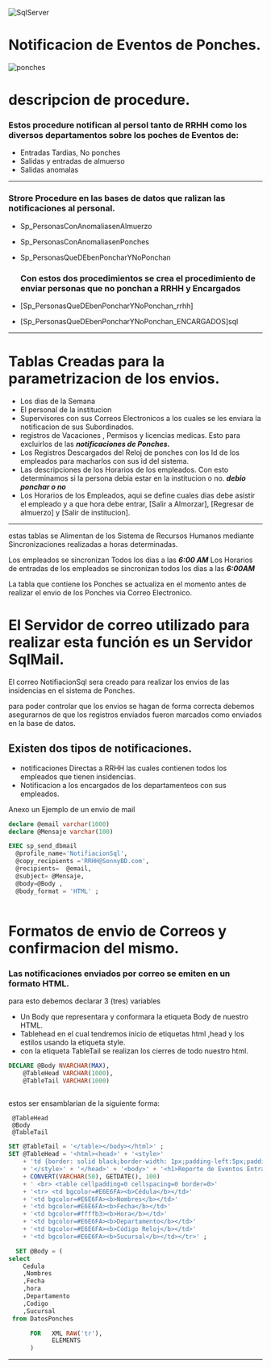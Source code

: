 

![SqlServer](https://cdn.freebiesupply.com/logos/thumbs/2x/microsoft-sql-server-logo.png)

# Notificacion de Eventos de Ponches.

![ponches](https://ponchar.com/wp-content/uploads/2012/09/ponchador-para-el-control-de-asistencia.jpg)

# descripcion de procedure.
### Estos procedure notifican al persol tanto de RRHH como los diversos departamentos sobre los poches de Eventos de:
- Entradas Tardias, No ponches 
-  Salidas y entradas de almuerso 
-  Salidas anomalas
-----
### Strore Procedure en las bases de datos que ralizan las notificaciones al personal.





- Sp_PersonasConAnomaliasenAlmuerzo
- Sp_PersonasConAnomaliasenPonches
- Sp_PersonasQueDEbenPoncharYNoPonchan


  ### Con estos dos procedimientos se crea el procedimiento de enviar personas que no ponchan a RRHH y Encargados 
 - [Sp_PersonasQueDEbenPoncharYNoPonchan_rrhh]
 - [Sp_PersonasQueDEbenPoncharYNoPonchan_ENCARGADOS]sql

--------

# Tablas Creadas para la parametrizacion de los envios.

- Los dias de la Semana
- El personal de la institucion
- Supervisores con sus Correos Electronicos a los cuales se les enviara la notificacion de sus Subordinados.
- registros de Vacaciones , Permisos y licencias medicas. Esto para excluirlos de las ***notificaciones de Ponches.***
-  Los Registros Descargados del Reloj de ponches con los Id de los empleados para macharlos con sus id del sistema. 
 - Las descripciones de los Horarios de los empleados. Con esto determinamos si la persona debia estar en la institucion o no. ***debio ponchar o no***
- Los Horarios de los Empleados, aqui se define cuales dias debe asistir el empleado y a que hora debe entrar, [Salir a Almorzar], [Regresar de almuerzo] y [Salir de institucion].

-----------
estas tablas se Alimentan de los Sistema de Recursos Humanos mediante Sincronizaciones realizadas a horas determinadas.

Los empleados se sincronizan Todos los dias a las ***6:00 AM*** 
Los Horarios de entradas de los empleados se sincronizan todos los dias a las ***6:00AM***


La tabla que contiene los Ponches se actualiza en el momento antes de realizar el envio de los Ponches via Correo Electronico.

# El Servidor de correo utilizado para realizar esta función es un Servidor SqlMail.

El correo NotifiacionSql sera creado para realizar los envios de las insidencias en el sistema de Ponches.

para poder controlar que los envios se hagan de forma correcta debemos asegurarnos de que los registros enviados fueron marcados como enviados en la base de datos.

## Existen dos tipos de notificaciones.
    
- notificaciones Directas a RRHH las cuales contienen todos los empleados que tienen insidencias.
-  Notificacion a los encargados de los departamenteos con sus empleados.

Anexo un Ejemplo de un envio de mail 

~~~Sql
declare @email varchar(1000) 
declare @Mensaje varchar(100)

EXEC sp_send_dbmail   
  @profile_name='NotifiacionSql',  
  @copy_recipients ='RRHH@SonnyBD.com',  
  @recipients=  @email,    
  @subject= @Mensaje,  
  @body=@Body ,  
  @body_format = 'HTML' ;  
  
~~~

# Formatos de envio de Correos y confirmacion del mismo.
  ###  Las notificaciones enviados por correo se emiten en un formato HTML.
  
  para esto debemos declarar 3 (tres)  variables

- Un Body que representara y conformara la etiqueta Body de nuestro HTML.
- Tablehead en el cual tendremos inicio de etiquetas html ,head y los estilos usando la etiqueta style.
- con la etiqueta TableTail se realizan los cierres de todo nuestro html.

~~~sql
DECLARE @Body NVARCHAR(MAX),  
    @TableHead VARCHAR(1000),  
    @TableTail VARCHAR(1000)  
 
~~~

estos ser ensamblarian de la siguiente forma:

     @TableHead
     @Body
     @TableTail





~~~sql
SET @TableTail = '</table></body></html>' ;  
SET @TableHead = '<html><head>' + '<style>'  
    + 'td {border: solid black;border-width: 1px;padding-left:5px;padding-right:5px;padding-top:1px;padding-bottom:1px;font: 11px arial} '  
    + '</style>' + '</head>' + '<body>' + '<h1>Reporte de Eventos Entrada Tardias : ' + @fecha +'  </h1> '  
    + CONVERT(VARCHAR(50), GETDATE(), 100)   
    + ' <br> <table cellpadding=0 cellspacing=0 border=0>'   
    + '<tr> <td bgcolor=#E6E6FA><b>Cédula</b></td>'  
    + '<td bgcolor=#E6E6FA><b>Nombres</b></td>'  
    + '<td bgcolor=#E6E6FA><b>Fecha</b></td>'  
    + '<td bgcolor=#ffffb3><b>Hora</b></td>'  
    + '<td bgcolor=#E6E6FA><b>Departamento</b></td>'  
    + '<td bgcolor=#E6E6FA><b>Código Reloj</b></td>'  
    + '<td bgcolor=#E6E6FA><b>Sucursal</b></td></tr>' ;  
~~~


~~~sql
  SET @Body = (  
select   
    Cedula
    ,Nombres
    ,Fecha
    ,hora
    ,Departamento
    ,Codigo
    ,Sucursal
 from DatosPonches

      FOR   XML RAW('tr'),  
            ELEMENTS  
      )  
~~~
---


